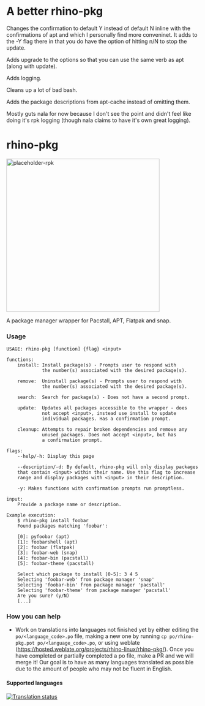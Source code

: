 # A **better** rhino-pkg

Changes the confirmation to default Y instead of default N inline with the confirmations of apt and which I personally find more conveninet.
It adds to the -Y flag there in that you do have the option of hitting n/N to stop the update.

Adds upgrade to the options so that you can use the same verb as apt (along with update).

Adds logging.

Cleans up a lot of bad bash.

Adds the package descriptions from apt-cache instead of omitting them.

Mostly guts nala for now because I don't see the point and didn't feel like doing it's rpk logging (though nala claims to have it's own great logging).


# rhino-pkg
<img width="400" alt="placeholder-rpk" src="https://github.com/rhino-linux/rhino-pkg/assets/104327997/f1089f8d-4caa-4b27-83b7-9cc0a12ab5dc">

A package manager wrapper for Pacstall, APT, Flatpak and snap.

### Usage
```
USAGE: rhino-pkg [function] {flag} <input>                                                  

functions:
    install: Install package(s) - Prompts user to respond with 
             the number(s) associated with the desired package(s).
             
    remove:  Uninstall package(s) - Prompts user to respond with
             the number(s) associated with the desired package(s).
             
    search:  Search for package(s) - Does not have a second prompt.
    
    update:  Updates all packages accessible to the wrapper - does
             not accept <input>, instead use install to update 
             individual packages. Has a confirmation prompt.

    cleanup: Attempts to repair broken dependencies and remove any
             unused packages. Does not accept <input>, but has 
             a confirmation prompt.

flags: 
    --help/-h: Display this page
    
    --description/-d: By default, rhino-pkg will only display packages 
    that contain <input> within their name. Use this flag to increase 
    range and display packages with <input> in their description.

    -y: Makes functions with confirmation prompts run promptless.
    
input: 
    Provide a package name or description.

Example execution:
    $ rhino-pkg install foobar
    Found packages matching 'foobar':

    [0]: pyfoobar (apt)
    [1]: foobarshell (apt)
    [2]: foobar (flatpak)
    [3]: foobar-web (snap)
    [4]: foobar-bin (pacstall)
    [5]: foobar-theme (pacstall)

    Select which package to install [0-5]: 3 4 5
    Selecting 'foobar-web' from package manager 'snap'
    Selecting 'foobar-bin' from package manager 'pacstall'
    Selecting 'foobar-theme' from package manager 'pacstall'
    Are you sure? (y/N)
    [...]
```

### How you can help
* Work on translations into languages not finished yet by either editing the `po/<language_code>.po` file, making a new one by running `cp po/rhino-pkg.pot po/<language_code>.po`, or using weblate (https://hosted.weblate.org/projects/rhino-linux/rhino-pkg/). Once you have completed or partially completed a po file, make a PR and we will merge it! Our goal is to have as many languages translated as possible due to the amount of people who may not be fluent in English.

#### Supported languages

<a href="https://hosted.weblate.org/engage/rhino-linux/">
<img src="https://hosted.weblate.org/widgets/rhino-linux/-/rhino-pkg/multi-blue.svg" alt="Translation status" />
</a>

